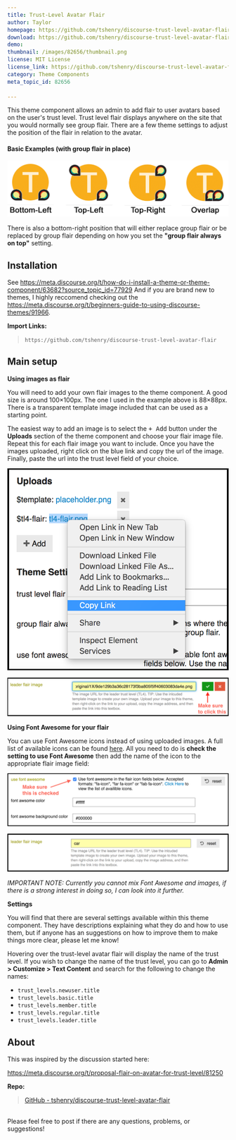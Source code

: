 ```yaml
---
title: Trust-Level Avatar Flair
author: Taylor
homepage: https://github.com/tshenry/discourse-trust-level-avatar-flair
download: https://github.com/tshenry/discourse-trust-level-avatar-flair
demo: 
thumbnail: /images/82656/thumbnail.png
license: MIT License
license_link: https://github.com/tshenry/discourse-trust-level-avatar-flair/blob/master/LICENSE
category: Theme Components
meta_topic_id: 82656

---
```

This theme component allows an admin to add flair to user avatars based on the user's trust level. Trust level flair displays anywhere on the site that you would normally see group flair. There are a few theme settings to adjust the position of the flair in relation to the avatar.

<h4>Basic Examples (with group flair in place)</h4>

![examples: 690x175](/images/82656/9JGwdugRr17Iq1Uy7rMPYFDoXz7.png)

There is also a bottom-right position that will either replace group flair or be replaced by group flair depending on how you set the **"group flair always on top"** setting.

<h2>Installation</h2>

See https://meta.discourse.org/t/how-do-i-install-a-theme-or-theme-component/63682?source_topic_id=77929 And if you are brand new to themes, I highly reccomend checking out the https://meta.discourse.org/t/beginners-guide-to-using-discourse-themes/91966.

**Import Links:**
>`https://github.com/tshenry/discourse-trust-level-avatar-flair`


## Main setup


**Using images as flair**

You will need to add your own flair images to the theme component. A good size is around 100×100px. The one I used in the example above is 88×88px. There is a transparent template image included that can be used as a starting point.

The easiest way to add an image is to select the <kbd>+ Add</kbd> button under the **Uploads** section of the theme component and choose your flair image file. Repeat this for each flair image you want to include. Once you have the images uploaded, right click on the blue link and copy the url of the image. Finally, paste the url into the trust level field of your choice.

![39%20AM: 550x499, 60%](/images/82656/hf7JlPKLXtwDjvtLScDeMQFu4sJ.png) 

![30%20AM: 690x120, 75%](/images/82656/iGsN0ZyByUXK30HjVcvl2hwwueG.png)
<br>

**Using Font Awesome for your flair**

You can use Font Awesome icons instead of using uploaded images. A full list of available icons can be found [here](https://fontawesome.com/v4.7.0/icons/). All you need to do is **check the setting to use Font Awesome** then add the name of the icon to the appropriate flair image field:

![16%20AM: 690x164, 75%](/images/82656/gKhC4YoSUfahoF8qHHHLx2mbkkE.png) 

![24%20AM: 690x118, 75%](/images/82656/c1EnL8zBay0y1GS5Rl9WOSBJws3.png)

_IMPORTANT NOTE: Currently you cannot mix Font Awesome and images, if there is a strong interest in doing so, I can look into it further._


**Settings**

You will find that there are several settings available within this theme component. They have descriptions explaining what they do and how to use them, but if anyone has an suggestions on how to improve them to make things more clear, please let me know!

Hovering over the trust-level avatar flair will display the name of the trust level. If you wish to change the name of the trust level, you can go to **Admin > Customize > Text Content** and search for the following to change the names:

- `trust_levels.newuser.title`
- `trust_levels.basic.title`
- `trust_levels.member.title`
- `trust_levels.regular.title`
- `trust_levels.leader.title`

<h2>About</h2>

This was inspired by the discussion started here:

https://meta.discourse.org/t/proposal-flair-on-avatar-for-trust-level/81250

**Repo:** 
>[GitHub - tshenry/discourse-trust-level-avatar-flair](https://github.com/tshenry/discourse-trust-level-avatar-flair)

<br>
Please feel free to post if there are any questions, problems, or suggestions!